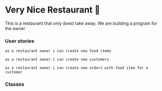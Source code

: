 # Very Nice Restaurant :taco:

This is a restaurant that only doest take away.
We are building a program for the owner

### User stories
````
as a restaurant owner i can create new food items

as a restaurant owner i can create new customers

as a restaurant owner i can create new orders with food item for a customer

````

### Classes